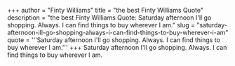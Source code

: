 +++
author = "Finty Williams"
title = "the best Finty Williams Quote"
description = "the best Finty Williams Quote: Saturday afternoon I'll go shopping. Always. I can find things to buy wherever I am."
slug = "saturday-afternoon-ill-go-shopping-always-i-can-find-things-to-buy-wherever-i-am"
quote = '''Saturday afternoon I'll go shopping. Always. I can find things to buy wherever I am.'''
+++
Saturday afternoon I'll go shopping. Always. I can find things to buy wherever I am.
